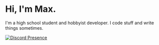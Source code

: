 # Hi, I'm Max.
I'm a high school student and hobbyist developer. I code stuff and write things sometimes.

[![Discord Presence](https://lanyard.cnrad.dev/api/311324287086624768)](https://discord.com/users/311324287086624768)
